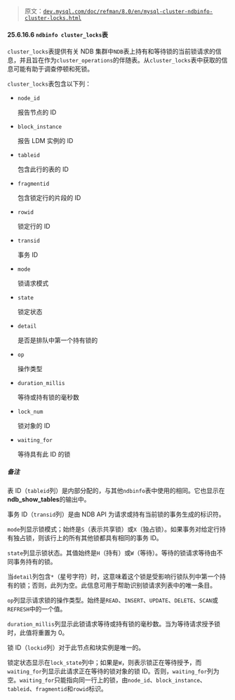 > 原文：[`dev.mysql.com/doc/refman/8.0/en/mysql-cluster-ndbinfo-cluster-locks.html`](https://dev.mysql.com/doc/refman/8.0/en/mysql-cluster-ndbinfo-cluster-locks.html)

#### 25.6.16.6 `ndbinfo cluster_locks`表

`cluster_locks`表提供有关 NDB 集群中`NDB`表上持有和等待锁的当前锁请求的信息，并且旨在作为`cluster_operations`的伴随表。从`cluster_locks`表中获取的信息可能有助于调查停顿和死锁。

`cluster_locks`表包含以下列：

+   `node_id`

    报告节点的 ID

+   `block_instance`

    报告 LDM 实例的 ID

+   `tableid`

    包含此行的表的 ID

+   `fragmentid`

    包含锁定行的片段的 ID

+   `rowid`

    锁定行的 ID

+   `transid`

    事务 ID

+   `mode`

    锁请求模式

+   `state`

    锁定状态

+   `detail`

    是否是排队中第一个持有锁的

+   `op`

    操作类型

+   `duration_millis`

    等待或持有锁的毫秒数

+   `lock_num`

    锁对象的 ID

+   `waiting_for`

    等待具有此 ID 的锁

##### 备注

表 ID（`tableid`列）是内部分配的，与其他`ndbinfo`表中使用的相同。它也显示在**ndb_show_tables**的输出中。

事务 ID（`transid`列）是由 NDB API 为请求或持有当前锁的事务生成的标识符。

`mode`列显示锁模式；始终是`S`（表示共享锁）或`X`（独占锁）。如果事务对给定行持有独占锁，则该行上的所有其他锁都具有相同的事务 ID。

`state`列显示锁状态。其值始终是`H`（持有）或`W`（等待）。等待的锁请求等待由不同事务持有的锁。

当`detail`列包含`*`（星号字符）时，这意味着这个锁是受影响行锁队列中第一个持有的锁；否则，此列为空。此信息可用于帮助识别锁请求列表中的唯一条目。

`op`列显示请求锁的操作类型。始终是`READ`、`INSERT`、`UPDATE`、`DELETE`、`SCAN`或`REFRESH`中的一个值。

`duration_millis`列显示此锁请求等待或持有锁的毫秒数。当为等待请求授予锁时，此值将重置为 0。

锁 ID（`lockid`列）对于此节点和块实例是唯一的。

锁定状态显示在`lock_state`列中；如果是`W`，则表示锁正在等待授予，而`waiting_for`列显示此请求正在等待的锁对象的锁 ID。否则，`waiting_for`列为空。`waiting_for`只能指向同一行上的锁，由`node_id`、`block_instance`、`tableid`、`fragmentid`和`rowid`标识。
